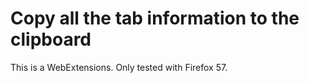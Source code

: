# Copy all the tab information to the clipboard

This is a WebExtensions.
Only tested with Firefox 57.
